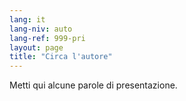 ```yaml
---
lang: it
lang-niv: auto
lang-ref: 999-pri
layout: page
title: "Circa l'autore"
---
```


Metti qui alcune parole di presentazione.
